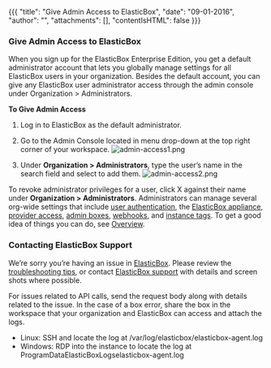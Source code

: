 {{{
"title": "Give Admin Access to ElasticBox",
"date": "09-01-2016",
"author": "",
"attachments": [],
"contentIsHTML": false
}}}

### Give Admin Access to ElasticBox
When you sign up for the ElasticBox Enterprise Edition, you get a default administrator account that lets you globally manage settings for all ElasticBox users in your organization. Besides the default account, you can give any ElasticBox user administrator access through the admin console under Organization > Administrators.

**To Give Admin Access**
1. Log in to ElasticBox as the default administrator.
2. Go to the Admin Console located in menu drop-down at the top right corner of your workspace.
   ![admin-access1.png](../images/ElasticBox/admin-access1.png)

3. Under **Organization > Administrators**, type the user’s name in the search field and select to add them.
   ![admin-access2.png](../images/ElasticBox/admin-access2.png)

To revoke administrator privileges for a user, click X against their name under **Organization > Administrators**.
Administrators can manage several org-wide settings that include [user authentication](https://www.ctl.io/knowledge-base/ElasticBox/user-authentication.md/), the [ElasticBox appliance](https://www.ctl.io/knowledge-base/ElasticBox/appliance-overview.md/), [provider access](https://www.ctl.io/knowledge-base/ElasticBox/provider-access.md/), [admin boxes](https://www.ctl.io/knowledge-base/ElasticBox/deploymentpolicy-box.md/#deppolicy-adminbox), [webhooks](https://www.ctl.io/knowledge-base/ElasticBox/webhooks.md/), and [instance tags](https://www.ctl.io/knowledge-base/ElasticBox/resource-tags.md/). To get a good idea of things you can do, see [Overview](https://www.ctl.io/knowledge-base/ElasticBox/admin-overview.md/).

### Contacting ElasticBox Support
We’re sorry you’re having an issue in [ElasticBox](//www.ctl.io/elasticbox/). Please review the [troubleshooting tips](./troubleshooting-tips.md), or contact [ElasticBox support](mailto:support@elasticbox.com) with details and screen shots where possible.

For issues related to API calls, send the request body along with details related to the issue. In the case of a box error, share the box in the workspace that your organization and ElasticBox can access and attach the logs.
* Linux: SSH and locate the log at /var/log/elasticbox/elasticbox-agent.log
* Windows: RDP into the instance to locate the log at ProgramDataElasticBoxLogselasticbox-agent.log
